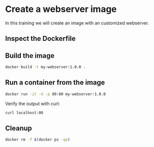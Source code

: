 # Create a webserver image

In this training we will create an image with an customized webserver.

## Inspect the Dockerfile

## Build the image

```bash
docker build -t my-webserver:1.0.0 .
```

## Run a container from the image

```bash
docker run -it -d -p 80:80 my-webserver:1.0.0
```

Verify the output with curl:
```bash
curl localhost:80
```

## Cleanup

```bash
docker rm -f $(docker ps -qa)
```

